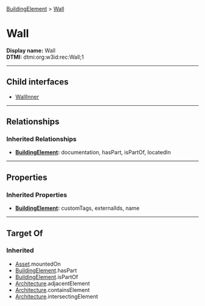 [BuildingElement](../BuildingElement.md) > [Wall](#)
# Wall

**Display name:** Wall<br />
**DTMI:** dtmi:org:w3id:rec:Wall;1

---

## Child interfaces
* [WallInner](WallInner.md)

---

## Relationships
### Inherited Relationships
* **[BuildingElement](../BuildingElement.md):** documentation, hasPart, isPartOf, locatedIn

---

## Properties
### Inherited Properties
* **[BuildingElement](../BuildingElement.md):** customTags, externalIds, name

---

## Target Of
### Inherited
* [Asset](../../Asset/Asset.md).mountedOn
* [BuildingElement](../BuildingElement.md).hasPart
* [BuildingElement](../BuildingElement.md).isPartOf
* [Architecture](../../Space/Architecture/Architecture.md).adjacentElement
* [Architecture](../../Space/Architecture/Architecture.md).containsElement
* [Architecture](../../Space/Architecture/Architecture.md).intersectingElement
